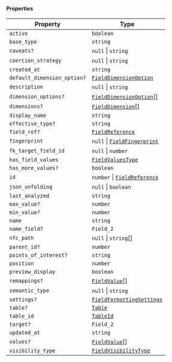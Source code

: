 #### Properties

| Property                                                          | Type                                                                     |
| ----------------------------------------------------------------- | ------------------------------------------------------------------------ |
| <a id="active"></a> `active`                                      | `boolean`                                                                |
| <a id="base_type"></a> `base_type`                                | `string`                                                                 |
| <a id="caveats"></a> `caveats?`                                   | `null` \| `string`                                                       |
| <a id="coercion_strategy"></a> `coercion_strategy`                | `null` \| `string`                                                       |
| <a id="created_at"></a> `created_at`                              | `string`                                                                 |
| <a id="default_dimension_option"></a> `default_dimension_option?` | [`FieldDimensionOption`](./generated/html/FieldDimensionOption.md)       |
| <a id="description"></a> `description`                            | `null` \| `string`                                                       |
| <a id="dimension_options"></a> `dimension_options?`               | [`FieldDimensionOption`](./generated/html/FieldDimensionOption.md)\[]    |
| <a id="dimensions"></a> `dimensions?`                             | [`FieldDimension`](./generated/html/FieldDimension.md)\[]                |
| <a id="display_name"></a> `display_name`                          | `string`                                                                 |
| <a id="effective_type"></a> `effective_type?`                     | `string`                                                                 |
| <a id="field_ref"></a> `field_ref?`                               | [`FieldReference`](./generated/html/FieldReference.md)                   |
| <a id="fingerprint"></a> `fingerprint`                            | `null` \| [`FieldFingerprint`](./generated/html/FieldFingerprint.md)     |
| <a id="fk_target_field_id"></a> `fk_target_field_id`              | `null` \| `number`                                                       |
| <a id="has_field_values"></a> `has_field_values`                  | [`FieldValuesType`](./generated/html/FieldValuesType.md)                 |
| <a id="has_more_values"></a> `has_more_values?`                   | `boolean`                                                                |
| <a id="id"></a> `id`                                              | `number` \| [`FieldReference`](./generated/html/FieldReference.md)       |
| <a id="json_unfolding"></a> `json_unfolding`                      | `null` \| `boolean`                                                      |
| <a id="last_analyzed"></a> `last_analyzed`                        | `string`                                                                 |
| <a id="max_value"></a> `max_value?`                               | `number`                                                                 |
| <a id="min_value"></a> `min_value?`                               | `number`                                                                 |
| <a id="name"></a> `name`                                          | `string`                                                                 |
| <a id="name_field"></a> `name_field?`                             | `Field_2`                                                                |
| <a id="nfc_path"></a> `nfc_path`                                  | `null` \| `string`\[]                                                    |
| <a id="parent_id"></a> `parent_id?`                               | `number`                                                                 |
| <a id="points_of_interest"></a> `points_of_interest?`             | `string`                                                                 |
| <a id="position"></a> `position`                                  | `number`                                                                 |
| <a id="preview_display"></a> `preview_display`                    | `boolean`                                                                |
| <a id="remappings"></a> `remappings?`                             | [`FieldValue`](./generated/html/FieldValue.md)\[]                        |
| <a id="semantic_type"></a> `semantic_type`                        | `null` \| `string`                                                       |
| <a id="settings"></a> `settings?`                                 | [`FieldFormattingSettings`](./generated/html/FieldFormattingSettings.md) |
| <a id="table"></a> `table?`                                       | [`Table`](./generated/html/Table.md)                                     |
| <a id="table_id"></a> `table_id`                                  | [`TableId`](./generated/html/TableId.md)                                 |
| <a id="target"></a> `target?`                                     | `Field_2`                                                                |
| <a id="updated_at"></a> `updated_at`                              | `string`                                                                 |
| <a id="values"></a> `values?`                                     | [`FieldValue`](./generated/html/FieldValue.md)\[]                        |
| <a id="visibility_type"></a> `visibility_type`                    | [`FieldVisibilityType`](./generated/html/FieldVisibilityType.md)         |
